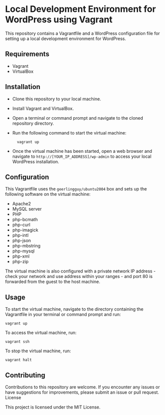 # Local Development Environment for WordPress using Vagrant

This repository contains a Vagrantfile and a WordPress configuration file for setting up a local development environment for WordPress.

## Requirements

- Vagrant
- VirtualBox

## Installation

- Clone this repository to your local machine.
- Install Vagrant and VirtualBox.
- Open a terminal or command prompt and navigate to the cloned repository directory.
- Run the following command to start the virtual machine:

        vagrant up

- Once the virtual machine has been started, open a web browser and navigate to `http://[YOUR_IP_ADDRESS]/wp-admin` to access your local WordPress installation.

## Configuration

This Vagrantfile uses the `geerlingguy/ubuntu2004` box and sets up the following software on the virtual machine:

- Apache2
- MySQL server
- PHP
- php-bcmath
- php-curl
- php-imagick
- php-intl
- php-json
- php-mbstring
- php-mysql
- php-xml
- php-zip

The virtual machine is also configured with a private network IP address - check your network and use address within your ranges - and port 80 is forwarded from the guest to the host machine.

## Usage

To start the virtual machine, navigate to the directory containing the Vagrantfile in your terminal or command prompt and run:

    vagrant up

To access the virtual machine, run:

    vagrant ssh

To stop the virtual machine, run:

    vagrant halt

## Contributing

Contributions to this repository are welcome. If you encounter any issues or have suggestions for improvements, please submit an issue or pull request.
License

This project is licensed under the MIT License.
